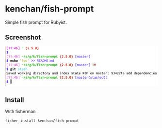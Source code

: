 # kenchan/fish-prompt

Simple fish prompt for Rubyist.

## Screenshot

![screenshot](./screenshot.png)

## Install

With fisherman

```sh
fisher install kenchan/fish-prompt
```
